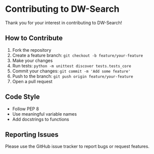 # Contributing to DW-Search

Thank you for your interest in contributing to DW-Search!

## How to Contribute

1. Fork the repository
2. Create a feature branch: `git checkout -b feature/your-feature`
3. Make your changes
4. Run tests: `python -m unittest discover tests.tests_core`
5. Commit your changes: `git commit -m 'Add some feature'`
6. Push to the branch: `git push origin feature/your-feature`
7. Open a pull request

## Code Style

- Follow PEP 8
- Use meaningful variable names
- Add docstrings to functions

## Reporting Issues

Please use the GitHub issue tracker to report bugs or request features.
